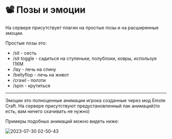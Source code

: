 # 📽 Позы и эмоции 
На сервере присутствует плагин на простые позы и на расширенные эмоции. 

Простые позы это:
- /sit - сесть 
- /sit toggle - садиться на ступеньки, полублоки, ковры, используя ПКМ 
- /lay - лечь на спину 
- /bellyflop - лечь на живот 
- /crawl - ползти 
- /spin - крутиться
---------------------------------------------------------------
Эмоции это полноценные анимации игрока созданные через мод Emote Craft. На сервере присутствуют предустановленный пак анимаций(то есть, вам ничего скачивать не нужно) 

Примеры подобных анимаций можно видеть ниже: 


![2023-07-30 02-50-43](https://github.com/atomine-xyz/wiki/assets/118691143/3345055d-2770-45ab-97b7-8ebbbd6f38de)
